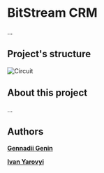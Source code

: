 # BitStream CRM
...

## Project's structure
![Circuit](https://pp.userapi.com/c852136/v852136543/163da2/4Q2FHxgfn04.jpg)

## About this project
...

## Authors

**[Gennadii Genin](https://github.com/GienekGenin)**

**[Ivan Yarovyi](https://github.com/johnFarkasolo)**
